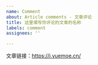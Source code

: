 ```yaml
---
name: Comment
about: Article comments - 文章评论
title: 这里填写你评论的文章的名称 
labels: comment
assignees: ''

---
```


文章链接：<https://i.yuemoe.cn/>

<!-- 
- 发起前请先检查是否已存在该文章 Issue。请不要重复建立相同 Issue。
- 请替换上方文章链接为你评论的文章链接。
- 请在发起后的 Issue 中再进行评论。

谢谢配合！
-->

